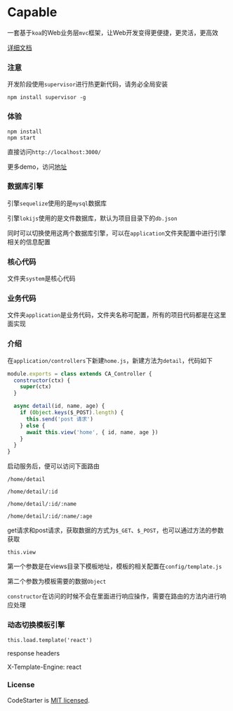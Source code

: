 # Capable

一套基于`koa`的Web业务层`mvc`框架，让Web开发变得更便捷，更灵活，更高效

[详细文档](http://www.sunyangjie.com/2018/04/29/nodejs%E7%89%88web%E4%B8%9A%E5%8A%A1%E5%B1%82%E6%A1%86%E6%9E%B6/)

### 注意

开发阶段使用`supervisor`进行热更新代码，请务必全局安装

```shell
npm install supervisor -g
```

### 体验
```
npm install
npm start
```

直接访问`http://localhost:3000/`

更多demo，访问[地址](https://github.com/capabler)

### 数据库引擎

引擎`sequelize`使用的是`mysql`数据库

引擎`lokijs`使用的是文件数据库，默认为项目目录下的`db.json`

同时可以切换使用这两个数据库引擎，可以在`application`文件夹配置中进行引擎相关的信息配置

### 核心代码

文件夹`system`是核心代码

### 业务代码

文件夹`application`是业务代码，文件夹名称可配置，所有的项目代码都是在这里面实现

### 介绍

在`application/controllers`下新建`home.js`，新建方法为`detail`，代码如下

```js
module.exports = class extends CA_Controller { 
  constructor(ctx) { 
    super(ctx)
  }

  async detail(id, name, age) {		
    if (Object.keys($_POST).length) {
      this.send('post 请求')
    } else {
      await this.view('home', { id, name, age })
    }	
  }
}
```

启动服务后，便可以访问下面路由

	/home/detail

	/home/detail/:id

	/home/detail/:id/:name

	/home/detail/:id/:name/:age

get请求和post请求，获取数据的方式为`$_GET`、`$_POST`，也可以通过方法的参数获取


`this.view`

第一个参数是在views目录下模板地址，模板的相关配置在`config/template.js`

第二个参数为模板需要的数据`Object`

`constructor`在访问的时候不会在里面进行响应操作，需要在路由的方法内进行响应处理

### 动态切换模板引擎

`this.load.template('react')`

response headers

X-Template-Engine: react


### License

CodeStarter is [MIT licensed](./LICENSE).